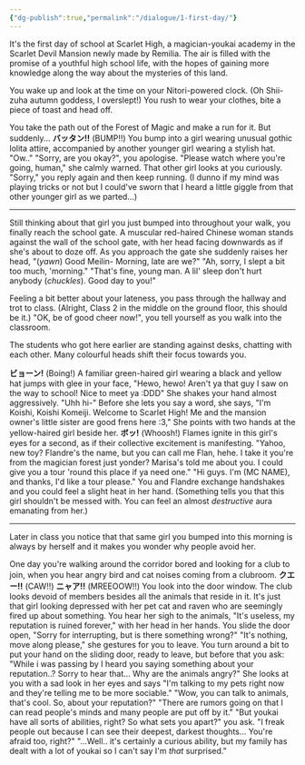 ```yaml
---
{"dg-publish":true,"permalink":"/dialogue/1-first-day/"}
---
```


It's the first day of school at Scarlet High, a magician-youkai academy in the Scarlet Devil Mansion newly made by Remilia. The air is filled with the promise of a youthful high school life, with the hopes of gaining more knowledge along the way about the mysteries of this land.

You wake up and look at the time on your Nitori-powered clock.
(Oh Shii-zuha autumn goddess, I overslept!)
You rush to wear your clothes, bite a piece of toast and head off.

You take the path out of the Forest of Magic and make a run for it.
But suddenly...
**バッタン!!** (BUMP!!)
You bump into a girl wearing unusual gothic lolita attire, accompanied by another younger girl wearing a stylish hat.
"Ow.."
"Sorry, are you okay?", you apologise.
"Please watch where you're going, human," she calmly warned.
That other girl looks at you curiously.
"Sorry," you reply again and then keep running.
(I dunno if my mind was playing tricks or not but I could've sworn that I heard a little giggle from that other younger girl as we parted...)

***

Still thinking about that girl you just bumped into throughout your walk, you finally reach the school gate.
A muscular red-haired Chinese woman stands against the wall of the school gate, with her head facing downwards as if she's about to doze off. As you approach the gate she suddenly raises her head,
"(*yawn*) Good Meilin- Morning, late are we?"
"Ah, sorry, I slept a bit too much, 'morning."
"That's fine, young man. A lil' sleep don't hurt anybody (*chuckles*). Good day to you!"

Feeling a bit better about your lateness, you pass through the hallway and trot to class.
(Alright, Class 2 in the middle on the ground floor, this should be it.)
"OK, be of good cheer now!", you tell yourself as you walk into the classroom.

The students who got here earlier are standing against desks, chatting with each other.
Many colourful heads shift their focus towards you.

**ビョーン!** (Boing!)
A familiar green-haired girl wearing a black and yellow hat jumps with glee in your face,
"Hewo, hewo! Aren't ya that guy I saw on the way to school! Nice to meet ya :DDD"
She shakes your hand almost aggressively.
"Uhh hi-"
Before she lets you say a word, she says,
"I'm Koishi, Koishi Komeiji. Welcome to Scarlet High! Me and the mansion owner's little sister are good frens here :3,"
She points with two hands at the yellow-haired girl beside her.
**ボッ!** (Whoosh!) 
Flames ignite in this girl's eyes for a second, as if their collective excitement is manifesting.
"Yahoo, new toy? Flandre's the name, but you can call me Flan, hehe. I take it you're from the magician forest just yonder? Marisa's told me about you. I could give you a tour 'round this place if ya need one."
"Hi guys. I'm (MC NAME), and thanks, I'd like a tour please."
You and Flandre exchange handshakes and you could feel a slight heat in her hand.
(Something tells you that this girl shouldn't be messed with. You can feel an almost *destructive* aura emanating from her.)
***

Later in class you notice that that same girl you bumped into this morning is always by herself and it makes you wonder why people avoid her.

One day you're walking around the corridor bored and looking for a club to join, when you hear angry bird and cat noises coming from a clubroom.
**クエー!!** (CAW!!)
**ニャア!!** (MREEOOW!!)
You look into the door window.
The club looks devoid of members besides all the animals that reside in it. It's just that girl looking depressed with her pet cat and raven who are seemingly fired up about something.
You hear her sigh to the animals, "It's useless, my reputation is ruined forever," with her head in her hands.
You slide the door open, "Sorry for interrupting, but is there something wrong?"
"It's nothing, move along please," she gestures for you to leave.
You turn around a bit to put your hand on the sliding door, ready to leave, but before that you ask: "While i was passing by I heard you saying something about your reputation..? Sorry to hear that... Why are the animals angry?"
She looks at you with a sad look in her eyes and says "I'm talking to my pets right now and they're telling me to be more sociable."
"Wow, you can talk to animals, that's cool. So, about your reputation?"
"There are rumors going on that I can read people's minds and many people are put off by it."
"But youkai have all sorts of abilities, right? So what sets you apart?" you ask.
"I freak people out because I can see their deepest, darkest thoughts... You're afraid too, right?"
"...Well.. it's certainly a curious ability, but my family has dealt with a lot of youkai so I can't say I'm *that* surprised."
